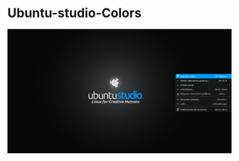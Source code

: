 # Ubuntu-studio-Colors
![01](https://github.com/killerjn/Ubuntu-studio-Colors/blob/master/5776b689eb30a574248ec2acca1bfbed33b9.png?raw=true) 
